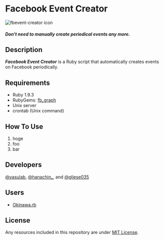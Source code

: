 Facebook Event Creator
======================

![fbevent-creator icon](http://dl.dropbox.com/u/2819285/fbevent-creator.png)


#### _Don't need to manually create periodical events any more._

Description
------------


_**Facebook Event Creator**_ is a Ruby script that automatically creates events on Facebook periodically.

Requirements
------------
- Ruby 1.9.3
- RubyGems: [fb_graph](https://github.com/nov/fb_graph)
- Unix server
- crontab (Unix command)


How To Use
----------
1. hoge
2. foo
3. bar


Developers
----------
 [@yasulab](http://twitter.com/yasulab), [@hanachin_](http://twitter.com/hanachin_), 
 and [@gliese035](http://twitter.com/gliese035)

Users
-----
- [Okinawa.rb](http://qwik.jp/okinawarb/)

License
-------

Any resources included in this repository are under [MIT License](http://www.opensource.org/licenses/mit-license.html).

